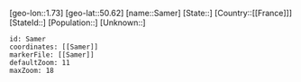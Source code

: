 ﻿---
location: [50.62,1.73]
mapzoom: [7,12] 
mapmarker: city 
type: City
tags:
- geo/City


SpocWebEntityId: 33907
isDeleted: false
confidential: public

---
[geo-lon::1.73]
[geo-lat::50.62]
[name::Samer]
[State::]
[Country::[[France]]]
[StateId::]
[Population::]
[Unknown::]


```leaflet
id: Samer
coordinates: [[Samer]]
markerFile: [[Samer]]
defaultZoom: 11 
maxZoom: 18
```

